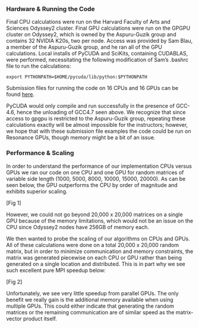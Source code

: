 ### Hardware & Running the Code

Final CPU calculations were run on the Harvard Faculty of Arts and Sciences Odyssey2 cluster. Final GPU calculations were run on the GPGPU cluster on Odyssey2, which is owned by the Aspuru-Guzik group and contains 32 NVIDIA K20s, two per node. Access was provided by Sam Blau, a member of the Aspuru-Guzik group, and he ran all of the GPU calculations. Local installs of PyCUDA and SciKits, containing CUDABLAS, were performed, necessitating the following modification of Sam’s .bashrc file to run the calculations:

```
export PYTHONPATH=$HOME/pycuda/lib/python:$PYTHONPATH
```

Submission files for running the code on 16 CPUs and 16 GPUs can be found [here](https://gist.github.com/anitameh/aa92c1c7e041d2c122c3a3625a402c0a.js).

PyCUDA would only compile and run successfully in the presence of GCC-4.6, hence the unloading of GCC4.7 seen above. We recognize that since access to gpgpu is restricted to the Aspuru-Guzik group, repeating these calculations exactly will be almost impossible for the instructors; however, we hope that with these submission file examples the code could be run on Resonance GPUs, though memory might be a bit of an issue.

### Performance & Scaling

In order to understand the performance of our implementation CPUs versus GPUs we ran our code on one CPU and one GPU for random matrices of variable side length (1000, 5000, 8000, 10000, 15000, 20000). As can be seen below, the GPU outperforms the CPU by order of magnitude and exhibits superior scaling.

[Fig 1]

However, we could not go beyond 20,000 x 20,000 matrices on a single GPU because of the memory limitations, which would not be an issue on the CPU since Odyssey2 nodes have 256GB of memory each.

We then wanted to probe the scaling of our algorithms on CPUs and GPUs. All of these calculations were done on a total 20,000 x 20,000 random matrix, but in order to minimize communication and memory constraints, the matrix was generated piecewise on each CPU or GPU rather than being generated on a single location and distributed. This is in part why we see such excellent pure MPI speedup below:

[Fig 2]

Unfortunately, we see very little speedup from parallel GPUs. The only benefit we really gain is the additional memory available when using multiple GPUs. This could either indicate that generating the random matrices or the remaining communication are of similar speed as the matrix-vector product itself.

